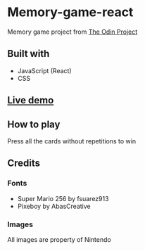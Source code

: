 # Memory-game-react

Memory game project from [The Odin Project](https://www.theodinproject.com)


##  Built with

- JavaScript (React)
- CSS

## [Live demo](https://moromichele.github.io/memory-game-react/)

##  How to play
Press all the cards without repetitions to win

## Credits

### Fonts

- Super Mario 256 by fsuarez913
- Pixeboy by AbasCreative

### Images

All images are property of Nintendo
